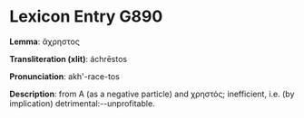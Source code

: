 # Lexicon Entry G890

**Lemma**: ἄχρηστος

**Transliteration (xlit)**: áchrēstos

**Pronunciation**: akh'-race-tos

**Description**:
from Α (as a negative particle) and χρηστός; inefficient, i.e. (by implication) detrimental:--unprofitable.
